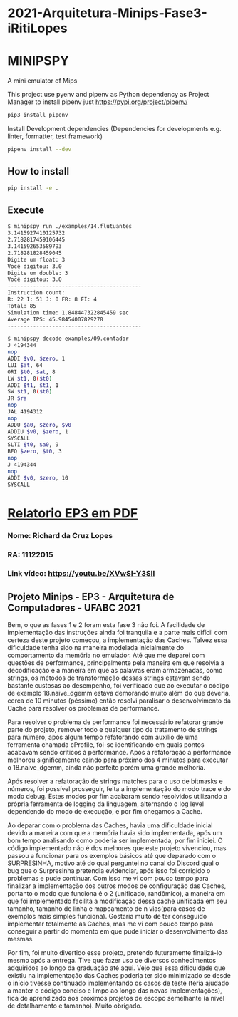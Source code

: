# 2021-Arquitetura-Minips-Fase3-iRitiLopes

# MINIPSPY
A mini emulator of Mips

This project use pyenv and pipenv as Python dependency as Project Manager
to install pipenv just
https://pypi.org/project/pipenv/

```bash
pip3 install pipenv
```

Install Development dependencies (Dependencies for developments e.g. linter, formatter, test framework)

```bash
pipenv install --dev
```

## How to install

```bash
pip install -e .
```

## Execute

```bash
$ minipspy run ./examples/14.flutuantes
3.1415927410125732
2.7182817459106445
3.141592653589793
2.718281828459045
Digite um float: 3
Você digitou: 3.0
Digite um double: 3
Você digitou: 3.0
------------------------------------------
Instruction count:
R: 22 I: 51 J: 0 FR: 8 FI: 4 
Total: 85
Simulation time: 1.848447322845459 sec
Average IPS: 45.98454007829278
------------------------------------------
```

```bash
$ minipspy decode examples/09.contador
J 4194344
nop
ADDI $v0, $zero, 1
LUI $at, 64
ORI $t0, $at, 8
LW $t1, 0($t0)
ADDI $t1, $t1, 1
SW $t1, 0($t0)
JR $ra
nop
JAL 4194312
nop
ADDU $a0, $zero, $v0
ADDIU $v0, $zero, 1
SYSCALL
SLTI $t0, $a0, 9
BEQ $zero, $t0, 3
nop
J 4194344
nop
ADDI $v0, $zero, 10
SYSCALL
```


# [Relatorio EP3 em PDF](Relatorio-EP3.pdf)


### Nome: Richard da Cruz Lopes
### RA: 11122015
### Link vídeo: https://youtu.be/XVwSI-Y3SlI


## Projeto Minips - EP3 - Arquitetura de Computadores - UFABC 2021

Bem, o que as fases 1 e 2 foram esta fase 3 não foi. A facilidade de implementação das instruções ainda foi tranquila e a parte mais difícil com certeza deste projeto começou, a implementação das Caches. Talvez essa dificuldade tenha sido na maneira modelada inicialmente do comportamento da memória no emulador. Até que me deparei com questões de performance, principalmente pela maneira em que resolvia a decodificação e a maneira em que as palavras eram armazenadas, como strings, os métodos de transformação dessas strings estavam sendo bastante custosas ao desempenho, foi verificado que ao executar o código de exemplo 18.naive_dgemm estava demorando muito além do que deveria, cerca de 10 minutos (péssimo) então resolvi paralisar o desenvolvimento da Cache para resolver os problemas de performance.

Para resolver o problema de performance foi necessário refatorar grande parte do projeto, remover todo e qualquer tipo de tratamento de strings para número, após algum tempo refatorando com auxílio de uma ferramenta chamada cProfile, foi-se identificando em quais pontos acabavam sendo críticos à performance. Após a refatoração a performance melhorou significamente caindo para próximo dos 4 minutos para executar o 18.naive_dgemm, ainda não perfeito porém uma grande melhoria.

Após resolver a refatoração de strings matches para o uso de bitmasks e números, foi possível prosseguir, feita a implementação do modo trace e do modo debug. Estes modos por fim acabaram sendo resolvidos utilizando a própria ferramenta de logging da linguagem, alternando o log level dependendo do modo de execução, e por fim chegamos a Cache.

Ao deparar com o problema das Caches, havia uma dificuldade inicial devido a maneira com que a memória havia sido implementada, após um bom tempo analisando como poderia ser implementada, por fim iniciei. O código implementado não é dos melhores que este projeto vivenciou, mas passou a funcionar para os exemplos básicos até que deparado com o SURPRESINHA, motivo até do qual perguntei no canal do Discord qual o bug que o Surpresinha pretendia evidenciar, após isso foi corrigido o problemas e pude continuar. Com isso me vi com pouco tempo para finalizar a implementação dos outros modos de configuração das Caches, portanto o modo que funciona é o 2 (unificado, randômico), a maneira em que foi implementado facilita a modificação dessa cache unificada em seu tamanho, tamanho de linha e mapeamento de n vias(para casos de exemplos mais simples funciona). Gostaria muito de ter conseguido implementar totalmente as Caches, mas me vi com pouco tempo para conseguir a partir do momento em que pude iniciar o desenvolvimento das mesmas.

Por fim, foi muito divertido esse projeto, pretendo futuramente finalizá-lo mesmo após a entrega. Tive que fazer uso de diversos conhecimentos adquiridos ao longo da graduação até aqui. Vejo que essa dificuldade que existiu na implementação das Caches poderia ter sido minimizado se desde o início tivesse continuado implementando os casos de teste (teria ajudado a manter o código conciso e limpo ao longo das novas implementações), fica de aprendizado aos próximos projetos de escopo semelhante (a nível de detalhamento e tamanho). Muito obrigado.
